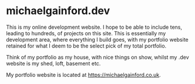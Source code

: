 # michaelgainford.dev

This is my online development website. I hope to be able to include tens, leading to hundreds, of projects on this site. This is essentially my development area, where everything I build goes, with my portfolio website retained for what I deem to be the select pick of my total portfolio.

Think of my portfolio as my house, with nice things on show, whilst my .dev website is my shed, loft, basement etc.

My portfolio website is located at https://michaelgainford.co.uk.

